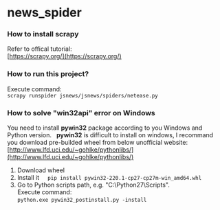 # news_spider


### How to install scrapy
  Refer to offical tutorial:  
  [https://scrapy.org/](https://scrapy.org/)  
  
### How to run this project?
  Execute command:  
  `scrapy runspider jsnews/jsnews/spiders/netease.py`

### How to solve "win32api" error on Windows
You need to install **pywin32** package according to you Windows and Python version.  
**pywin32** is difficult to install on windows, I recommand you download pre-builded wheel from below unofficial website:  
[http://www.lfd.uci.edu/~gohlke/pythonlibs/](http://www.lfd.uci.edu/~gohlke/pythonlibs/)  
1. Download wheel  
2. Install it    
   `pip install pywin32‑220.1‑cp27‑cp27m‑win_amd64.whl`  
3. Go to Python scripts path, e.g. "C:\Python27\Scripts".   
   Execute command:  
   `python.exe pywin32_postinstall.py -install`  
